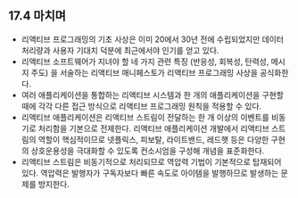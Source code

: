 ## 17.4 마치며
- 리액티브 프로그래밍의 기초 사상은 이미 20에서 30년 전에 수립되었지만 데이터 처리량과 사용자 기대치 덕분에 최근에서야 인기를 얻고 있다.
- 리액티브 소프트웨어가 지녀야 할 네 가지 관련 특징 (반응성, 회복성, 탄력성, 메시지 주도) 을 서술하는 리액티브 매니페스토가 리액티브 프로그래밍 사상을 공식화한다.
- 여러 애플리케이션을 통합하는 리액티브 시스템과 한 개의 애플리케이션을 구현할 때에 각각 다른 접근 방식으로 리액티브 프로그래밍 원칙을 적용할 수 있다.
- 리액티브 애플리케이션은 리액티브 스트림이 전달하는 한 개 이상의 이벤트를 비동기로 처리함을 기본으로 전제한다. 리액티브 애플리케이션 개발에서 리액티브 스트림의 역할이 핵심적이므로 넷플릭스, 피보탈, 라이트밴드, 레드햇 등은 다양한 구현의 상호운용성을 극대화할 수 있도록 컨소시엄을 구성해 개념을 표준화한다.
- 리액티브 스트림은 비동기적으로 처리되므로 역압력 기법이 기본적으로 탑재되어 있다. 역압력은 발행자가 구독자보다 빠른 속도로 아이템을 발행하므로 발생하는 문제를 방지한다.